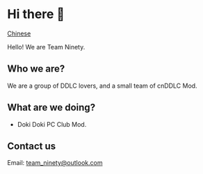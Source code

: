 # Hi there 👋
[Chinese](./profile/README_ZH.md)

Hello! We are Team Ninety.

## Who we are?
We are a group of DDLC lovers, and a small team of cnDDLC Mod.

## What are we doing?
- Doki Doki PC Club Mod.

## Contact us
Email: [team_ninety@outlook.com](mailto:team_ninety@outlook.com)


<!--

**Here are some ideas to get you started:**

🙋‍♀️ A short introduction - what is your organization all about?
🌈 Contribution guidelines - how can the community get involved?
👩‍💻 Useful resources - where can the community find your docs? Is there anything else the community should know?
🍿 Fun facts - what does your team eat for breakfast?
🧙 Remember, you can do mighty things with the power of [Markdown](https://docs.github.com/github/writing-on-github/getting-started-with-writing-and-formatting-on-github/basic-writing-and-formatting-syntax)
-->
